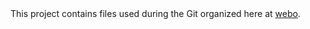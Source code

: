 <html>
<body>This project contains files used during the Git organized here at <a href="http://webo.oauife.edu.ng">webo</a>.
</body>
</html>
